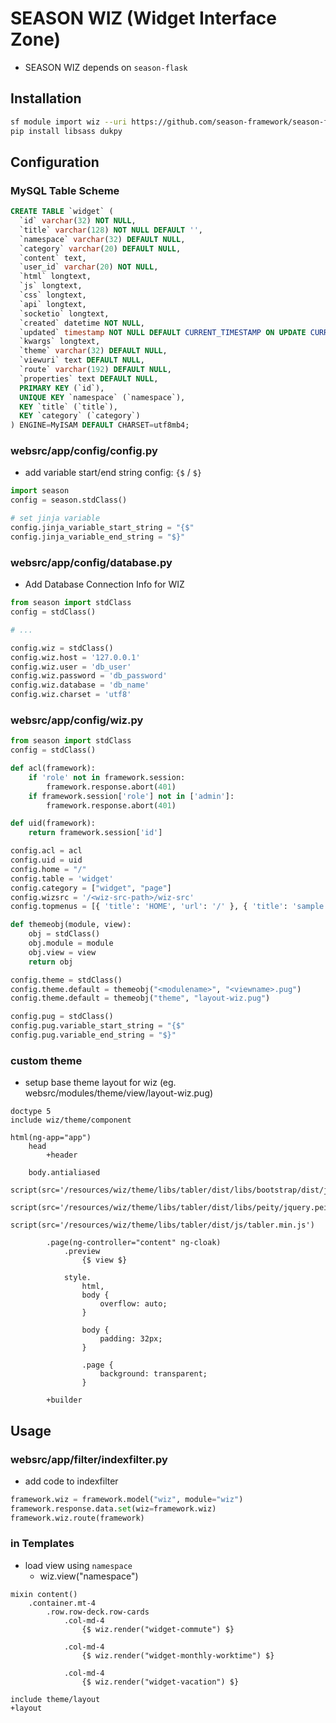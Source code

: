 # SEASON WIZ (Widget Interface Zone)

- SEASON WIZ depends on `season-flask`

## Installation

```bash
sf module import wiz --uri https://github.com/season-framework/season-flask-wiz
pip install libsass dukpy
```

## Configuration

### MySQL Table Scheme

```sql
CREATE TABLE `widget` (
  `id` varchar(32) NOT NULL,
  `title` varchar(128) NOT NULL DEFAULT '',
  `namespace` varchar(32) DEFAULT NULL,
  `category` varchar(20) DEFAULT NULL,
  `content` text,
  `user_id` varchar(20) NOT NULL,
  `html` longtext,
  `js` longtext,
  `css` longtext,
  `api` longtext,
  `socketio` longtext,
  `created` datetime NOT NULL,
  `updated` timestamp NOT NULL DEFAULT CURRENT_TIMESTAMP ON UPDATE CURRENT_TIMESTAMP,
  `kwargs` longtext,
  `theme` varchar(32) DEFAULT NULL,
  `viewuri` text DEFAULT NULL,
  `route` varchar(192) DEFAULT NULL,
  `properties` text DEFAULT NULL,
  PRIMARY KEY (`id`),
  UNIQUE KEY `namespace` (`namespace`),
  KEY `title` (`title`),
  KEY `category` (`category`)
) ENGINE=MyISAM DEFAULT CHARSET=utf8mb4;
```

### websrc/app/config/config.py

- add variable start/end string config: `{$` / `$}`

```python
import season
config = season.stdClass()

# set jinja variable
config.jinja_variable_start_string = "{$"
config.jinja_variable_end_string = "$}"
```

### websrc/app/config/database.py

- Add Database Connection Info for WIZ

```python
from season import stdClass
config = stdClass()

# ...

config.wiz = stdClass()
config.wiz.host = '127.0.0.1'
config.wiz.user = 'db_user'
config.wiz.password = 'db_password'
config.wiz.database = 'db_name'
config.wiz.charset = 'utf8'
```

### websrc/app/config/wiz.py

```python
from season import stdClass
config = stdClass()

def acl(framework):
    if 'role' not in framework.session:
        framework.response.abort(401)
    if framework.session['role'] not in ['admin']:
        framework.response.abort(401)

def uid(framework):
    return framework.session['id']

config.acl = acl
config.uid = uid
config.home = "/"
config.table = 'widget'
config.category = ["widget", "page"]
config.wizsrc = '/<wiz-src-path>/wiz-src'
config.topmenus = [{ 'title': 'HOME', 'url': '/' }, { 'title': 'sample', 'url': 'sample' }]

def themeobj(module, view):
    obj = stdClass()
    obj.module = module
    obj.view = view
    return obj

config.theme = stdClass()
config.theme.default = themeobj("<modulename>", "<viewname>.pug")
config.theme.default = themeobj("theme", "layout-wiz.pug")

config.pug = stdClass()
config.pug.variable_start_string = "{$"
config.pug.variable_end_string = "$}"
```

### custom theme

- setup base theme layout for wiz (eg. websrc/modules/theme/view/layout-wiz.pug)

```pug
doctype 5
include wiz/theme/component

html(ng-app="app")
    head
        +header
        
    body.antialiased
        script(src='/resources/wiz/theme/libs/tabler/dist/libs/bootstrap/dist/js/bootstrap.bundle.min.js')
        script(src='/resources/wiz/theme/libs/tabler/dist/libs/peity/jquery.peity.min.js')
        script(src='/resources/wiz/theme/libs/tabler/dist/js/tabler.min.js')

        .page(ng-controller="content" ng-cloak)
            .preview
                {$ view $}

            style.
                html,
                body {
                    overflow: auto;
                }

                body {
                    padding: 32px;
                }

                .page {
                    background: transparent;
                }

        +builder
```

## Usage

### websrc/app/filter/indexfilter.py

- add code to indexfilter

```python
framework.wiz = framework.model("wiz", module="wiz")
framework.response.data.set(wiz=framework.wiz)
framework.wiz.route(framework)
```

### in Templates

- load view using `namespace`
    - wiz.view("namespace")

```pug
mixin content()
    .container.mt-4
        .row.row-deck.row-cards
            .col-md-4
                {$ wiz.render("widget-commute") $}

            .col-md-4
                {$ wiz.render("widget-monthly-worktime") $}

            .col-md-4
                {$ wiz.render("widget-vacation") $}
    
include theme/layout
+layout
```